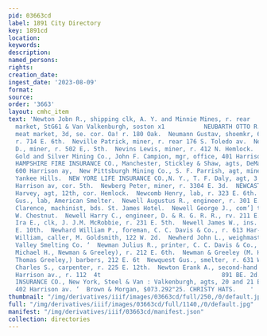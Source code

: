 ```yaml
---
pid: 03663cd
label: 1891 City Directory
key: 1891cd
location: 
keywords: 
description: 
named_persons: 
rights: 
creation_date: 
ingest_date: '2023-08-09'
format: 
source: 
order: '3663'
layout: cmhc_item
text: 'Newton Jobn R., shipping clk, A. Y. and Minnie Mines, r. rear      Peon the
  market, StG61 & Van Valkenburgh, soston x1           NEUBARTH OTTO R., grocer and
  meat market, 3d, se. cor. Oa! r. 180 Oak.  Neumann Gustav, shoemkr, 614 E. 5th,
  r. 714 E. 6th.  Neville Patrick, miner, r. rear 176 S. Toledo av.  Nevin Michael
  D., miner, r. 502 E,. 5th.  Nevins Lewis, miner, r. 412 N. Hemlock.  New England
  Gold and Silver Mining Co., John F. Campion, mgr, office, 401 Harrison av.  NEW
  HAMPSHIRE FIRE INSURANCE CO., Manchester, Stickley & Shaw, agts, DeMaineville Blk,
  600 Harrison ay,  New Pittsburgh Mining Co., S. F. Parrish, agt, mines, Fryer and
  Yankee Hills.  NEW YORE LIFE INSURANCE CO.,N. Y., T. F. Daly, agt, 3 Emmet Blk,
  Harrison av, cor. 5th.  Newberg Peter, miner, r. 3304 E. 3d.  NEWCASTLE COAL, John
  Harvey, agt, 12th, cor. Hemlock.  Newcomb Henry, lab, r. 323 E. 6th.  Newecrist
  Gus., lab, American Smelter.  Newell Augustus R., engineer, r. 301 E. 5th.  Newell
  Clarence, machinist, bds. St. James Hotel.  Newell George J., com’] trav, r. 146
  W. Chestnut.  Newell Harry C., engineer, D. & R. G. R. R., rv. 211 E. 11th.  Newell
  Ira E., clk, J. J.M. McRobbie, r. 231 E. 5th.  Newell James W., ins. agt, r. 212
  E. 10th.  Newhard William P., foreman, C. C. Davis & Co., r. 613 Har- rison av.  Newhart
  William, caller, M. Goldsmith, 122 W. 2d.  Newherd John L., weighmaster, Arkansas
  Valley Smelting Co. ‘  Newman Julius R., printer, C. C. Davis & Co., r. 319 W. 4th.  Newman
  Michael H., Newman & Greeley), r. 212 E. 6th.  Newman & Greeley (M. H. Newman and
  Thomas Greeley,) barbers, 212 E. 6t  Newquest Gus., smelter, r. 631 W. Front.  Newton
  Charles S., carpenter, r. 225 E. 12th.  Newton Erank A., second-hand goods, 210
  Harrison av., r. 112  4t                                  891 BE. 2d. NIAGARA FIRE
  INSURANCE CO., New York, Steel & Van : Valkenburgh, agts, 20 and 21 Boston Blk,
  402 Harrison av. ‘  Brown & Morgan, $073.292"25. CHRISTY HATS.    '
thumbnail: "/img/derivatives/iiif/images/03663cd/full/250,/0/default.jpg"
full: "/img/derivatives/iiif/images/03663cd/full/1140,/0/default.jpg"
manifest: "/img/derivatives/iiif/03663cd/manifest.json"
collection: directories
---
```

